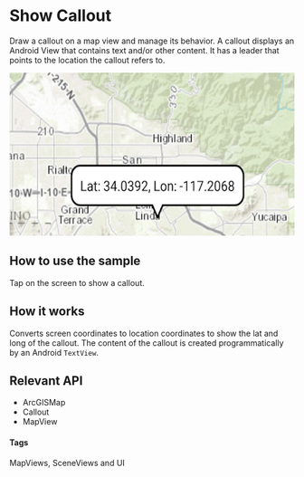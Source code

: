 # Show Callout
Draw a callout on a map view and manage its behavior. A callout displays an Android View that contains text and/or other content. It has a leader that points to the location the callout refers to. 

![Show Callout App](show-callout.png)

## How to use the sample
Tap on the screen to show a callout.

## How it works
Converts screen coordinates to location coordinates to show the lat and long of the callout.  The content of the callout is created programmatically by an Android `TextView`.

## Relevant API
* ArcGISMap
* Callout
* MapView

#### Tags
MapViews, SceneViews and UI
